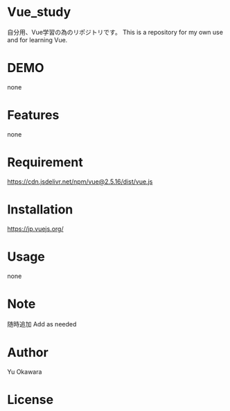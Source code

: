 # Vue_study

自分用、Vue学習の為のリポジトリです。
This is a repository for my own use and for learning Vue.

# DEMO
 none
# Features
 none
 
# Requirement
 https://cdn.jsdelivr.net/npm/vue@2.5.16/dist/vue.js
 
# Installation
 https://jp.vuejs.org/ 
# Usage
none
# Note
随時追加
Add as needed

# Author
 Yu Okawara
# License
